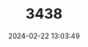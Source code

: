 ---
title: "3438"
category: "Caconemobius howarthi"
draft: false
date: 2024-02-22 13:03:49
languages:
  English: ["Howarth's Cave Cricket"]
---